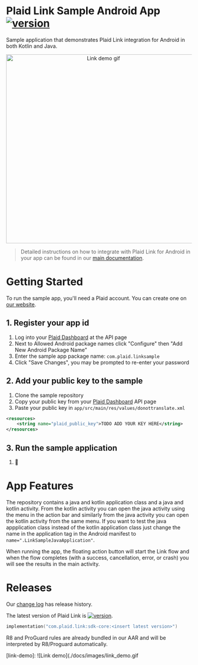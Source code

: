 # Plaid Link Sample Android App [![version][link-sdk-version]][link-sdk-url]
Sample application that demonstrates Plaid Link integration for Android in both Kotlin and Java.

<center><img src="./docs/images/link_demo.gif" loading="lazy" alt="Link demo gif" height="512" /></center>

> Detailed instructions on how to integrate with Plaid Link for Android in your app can be found in our [main documentation][link-android-docs].

# Getting Started
To run the sample app, you'll need a Plaid account. You can create one on [our website][plaid-signup].

## 1. Register your app id
1. Log into your [Plaid Dashboard][plaid-dashboard] at the API page
2. Next to Allowed Android package names click "Configure" then "Add New Android Package Name"
3. Enter the sample app package name: `com.plaid.linksample`
4. Click "Save Changes", you may be prompted to re-enter your password

## 2. Add your public key to the sample
1. Clone the sample repository
2. Copy your public key from your [Plaid Dashboard][plaid-dashboard] API page
3. Paste your public key in `app/src/main/res/values/donottranslate.xml`

```xml
<resources>
    <string name="plaid_public_key">TODO ADD YOUR KEY HERE</string>
</resources>
```

## 3. Run the sample application
1. 🚀

# App Features
The repository contains a java and kotlin application class and a java and kotlin activity.  From the kotlin activity you can open the java activity using the menu in the action bar and similarly from the java activity you can open the kotlin activity from the same menu.  If you want to test the java appplication class instead of the kotlin application class just change the name in the application tag in the Android manifest to ```name=".LinkSampleJavaApplication"```.

When running the app, the floating action button will start the Link flow and when the flow completes (with a success, cancellation, error, or crash) you will see the results in the main activity.

# Releases
Our [change log][changelog] has release history.

The latest version of Plaid Link is [![version][link-sdk-version]][link-sdk-url].

```kotlin
implementation("com.plaid.link:sdk-core:<insert latest version>")
```

R8 and ProGuard rules are already bundled in our AAR and will be interpreted by R8/Proguard automatically.

[link-sdk-version]: https://img.shields.io/bintray/v/plaid/link-android/com.plaid.link
[link-sdk-url]: https://bintray.com/plaid/link-android/com.plaid.link
[link-android-docs]: https://plaid.com/docs/link/android/
[plaid-signup]: https://dashboard.plaid.com/signup?email=
[plaid-dashboard]: https://dashboard.plaid.com/team/api
[changelog]: https://github.com/plaid/plaid-link-android/releases

[link-demo]: ![Link demo](./docs/images/link_demo.gif
